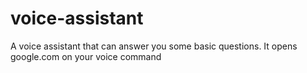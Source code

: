 # voice-assistant
A voice assistant that can answer you some basic questions. 
It opens google.com on your voice command

